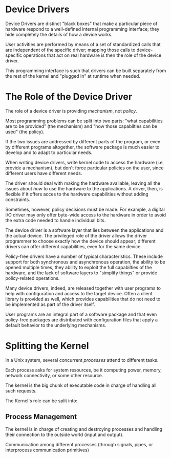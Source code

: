 # Device Drivers

Device Drivers are distinct "black boxes" that make a particular piece of hardware respond to a well-defined internal programming interface; they hide completely the details of how a device works. 

User activities are performed by means of a set of standardized calls that are independent of the specific driver; mapping those calls to device-specific operations that act on real hardware is then the role of the device driver.

This programming interface is such that drivers can be built separately from the rest of the kernel and "plugged in" at runtime when needed.

# The Role of the Device Driver

The role of a device driver is providing *mechanism*, not *policy*.

Most programming problems can be split into two parts: "what capabilities are to be provided" (the mechanism) and "how those capabilties can be used" (the policy).

If the two issues are addressed by different parts of the program, or even by different programs altogether, the software package is much easier to develop and to adapt to particular needs.

When writing device drivers, write kernel code to access the hardware (i.e, provide a mechanism), but don't force particular policies on the user, since different users have different needs.

The driver should deal with making the hardware available, leaving all the issues about *how* to use the hardware to the applications. A driver, then, is flexible if it offers acces to the hardware capabilities without adding constraints.

Sometimes, however, policy decisions must be made. For example, a digital I/O driver may only offer byte-wide access to the hardware in order to avoid the extra code needed to handle individual bits.

The device driver is a software layer that lies between the applications and the actual device. The privileged role of the driver allows the driver programmer to choose exactly how the device should appear; different drivers can offer different capabilities, even for the same device.

Policy-free drivers have a number of typical characteristics. These include support for both synchronous and asynchronous operation, the ability to be opened multiple times, they ability to exploit the full capabilties of the hardware, and the lack of software layers to "simplify things" or provide policy-related operations.

Many device drivers, indeed, are released together with user programs to help with configuration and access to the target device. Often a client library is provided as well, which provides capabilities that do not need to be implemented as part of the driver itself.

User programs are an integral part of a software package and that even policy-free packages are distributed with configuration files that apply a default behavior to the underlying mechanisms.

# Splitting the Kernel

In a Unix system, several concurrent *processes* attend to different tasks.

Each process asks for system resources, be it computing power, memory, network connectivity, or some other resource. 

The kernel is the big chunk of executable code in charge of handling all such requests.

The Kernel's role can be split into:

## Process Management

The kernel is in charge of creating and destroying processes and handling their connection to the outside world (input and output).

Communication among different processes (through signals, pipes, or interprocess communication primitives)